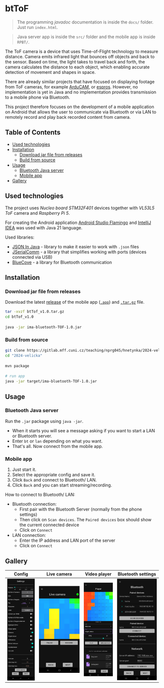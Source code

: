# btToF

> The programming *javadoc* documentation is inside the `docs/` folder. Just run `index.html`.

> Java server app is inside the `src/` folder and the mobile app is inside `RPBT/`.

The ToF camera is a device that uses Time-of-Flight technology to measure distance. Camera emits infrared light that bounces off objects and back to the sensor. Based on time, the light takes to travel back and forth, the camera calculates the distance to each object, which enabling accurate detection of movement and shapes in space.

There are already similar projects that have focused on displaying footage from ToF cameras, for example [ArduCAM](https://github.com/ArduCAM/Arducam_tof_camera), or [espros](https://github.com/espros/epc-tofcam-toolkit). However, no implementation is yet in Java and no implementation provides transmission to a mobile phone via Bluetooth. 

This project therefore focuses on the development of a mobile application on Android that allows the user to communicate via Bluetooth or via LAN to remotely record and play back recorded content from camera.

## Table of Contents 
- [Used technologies](#techno)
- [Installation](#installation)
   * [Download jar file from releases](#downjar)
   * [Build from source](#buildsource)
- [Usage](#usage)
   * [Bluetooth Java server](#server)
   * [Mobile app](#mobile)
- [Gallery](#gallery)

<a name="techno"></a>
## Used technologies

The project uses *Nucleo board STM32F401* devices together with *VL53L5 ToF* camera and *Raspberry Pi 5*.

For creating the Android application [Android Studio Flamingo](https://developer.android.com/studio/releases/past-releases/as-flamingo-release-notes) and [IntelliJ IDEA](https://www.jetbrains.com/idea/) was used with Java 21 language.

Used libraries: 
- [JSON In Java](https://mvnrepository.com/artifact/org.json/json) - library to make it easier to work with `.json` files
- [JSerialComm](https://mvnrepository.com/artifact/com.fazecast/jSerialComm) - a library that simplifies working with ports (devices connected via USB)
- [BlueCove](https://mvnrepository.com/artifact/io.ultreia/bluecove) - a library for Bluetooth communication

<a name="installation"></a>
## Installation

<a name="downjar"></a>
### Download jar file from releases

Download the latest [release](https://gitlab.mff.cuni.cz/teaching/nprg045/hnetynka/2024-velicka/-/releases/1.0) of the mobile app ([`.app`](https://gitlab.mff.cuni.cz/-/project/14769/uploads/59b3265fb0e331fcfd80939a7e5733ed/btTof.apk)) and [`.tar.gz`](https://gitlab.mff.cuni.cz/-/project/14769/uploads/b894906eecb50a31942248f52873adef/btTof_v1.0.tar.gz) file.

```bash
tar -xvzf btTof_v1.0.tar.gz
cd btTof_v1.0

java -jar ima-bluetooth-TOF-1.0.jar 
```

<a name="buildsource"></a>
### Build from source
```bash
git clone https://gitlab.mff.cuni.cz/teaching/nprg045/hnetynka/2024-velicka.git
cd "2024-velicka"

mvn package

# run app
java -jar target/ima-bluetooth-TOF-1.0.jar 
```

<a name="usage"></a>
## Usage

<a name="server"></a>
### Bluetooth Java server

Run the `.jar` package using `java -jar`.

- When it starts you will see a message asking if you want to start a LAN or Bluetooth server. 
- Enter `bt` or `lan` depending on what you want.
- That's all. Now connect from the mobile app.

<a name="mobile"></a>
### Mobile app

1. Just start it.
2. Select the appropriate config and save it.
3. Click `Back` and connect to Bluetooth/ LAN.
4. Click `Back` and you can start streaming/recording.

How to connect to Bluetooth/ LAN:
- Bluetooth connection:
    - First pair with the Bluetooth Server (normally from the phone settings)
    - Then click on `Scan devices`. The `Paired devices` box should show the current connected device
    - Click on `Connect`
- LAN connection:
    - Enter the IP address and LAN port of the server
    - Click on `Connect`

<a name="gallery"></a>
## Gallery

|              Config               |               Live camera                |              Video player               |                 Bluetooth settings                  |
| ------------------------------- | ----------------------------------------- | --------------------------------------- | --------------------------------------------------- |
| ![config](img/config.jpg) | ![live camera](img/camera.jpg) | ![video player](img/player.jpg) | ![Bluetooth settings](img/bluetooth.jpg) |